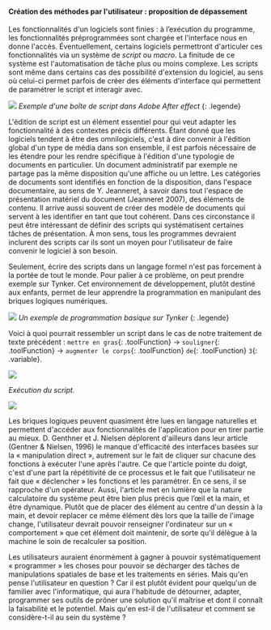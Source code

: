 #### Création des méthodes par l'utilisateur : proposition de dépassement

Les fonctionnalités d'un logiciels sont finies : à l’exécution du programme, les fonctionnalités préprogrammées sont chargée et l'interface nous en donne l'accès. Éventuellement, certains logiciels permettront d'articuler ces fonctionnalités via un système de *script* ou *macro*. La finitude de ce système est l'automatisation de tâche plus ou moins complexe. Les scripts sont même dans certains cas des possibilité d'extension du logiciel, au sens où celui-ci permet parfois de créer des éléments d'interface qui permettent de paramétrer le script et interagir avec.

![](./assets/img/scripts_dialog.jpg)
*Exemple d'une boîte de script dans Adobe After effect*
{: .legende}

L'édition de script est un élément essentiel pour qui veut adapter les fonctionnalité à des contextes précis différents. Étant donné que les logiciels tendent à être des omnilogiciels, c'est à dire convenir à l'édition global d'un type de média dans son ensemble, il est parfois nécessaire de les étendre pour les rendre spécifique à l'édition d'une typologie de documents en particulier. Un document administratif par exemple ne partage pas la même disposition qu'une affiche ou un lettre. Les catégories de documents sont identifiés en fonction de la disposition, dans l'espace documentaire, au sens de Y. Jeanneret, à savoir dans tout l'espace de présentation matériel du document (Jeanneret 2007), des éléments de contenu. Il arrive aussi souvent de créer des modèle de documents qui servent à les identifier en tant que tout cohérent. Dans ces circonstance il peut être intéressant de définir des scripts qui systématisent certaines tâches de présentation. À mon sens, tous les programmes devraient inclurent des scripts car ils sont un moyen pour l'utilisateur de faire convenir le logiciel à son besoin.

Seulement, écrire des scripts dans un langage formel n'est pas forcement à la portée de tout le monde. Pour palier à ce problème, on peut prendre exemple sur Tynker. Cet environnement de développement, plutôt destiné aux enfants, permet de leur apprendre la programmation en manipulant des briques logiques numériques.

![](./assets/img/tynker.png) 
*Un exemple de programmation basique sur Tynker*
{: .legende}

Voici à quoi pourrait ressembler un script dans le cas de notre traitement de texte précédent : `mettre en gras`{: .toolFunction} -> `souligner`{: .toolFunction} -> `augmenter le corps`{: .toolFunction} `de`{: .toolFunction} `3`{: .variable}.

![](./assets/img/context_0.png) 

*Exécution du script.*

![](./assets/img/context_3.png) 

Les briques logiques peuvent quasiment être lues en langage naturelles et permettent d'accéder aux fonctionnalités de l'application pour en tirer partie au mieux. D. Genthner et J. Nielsen déplorent d'ailleurs dans leur article (Gentner & Nielsen, 1996) le manque d'efficacité des interfaces basées sur la « manipulation direct », autrement sur le fait de cliquer sur chacune des fonctions à exécuter l'une après l'autre. Ce que l'article pointe du doigt, c'est d'une part la répétitivité de ce processus et le fait que l'utilisateur ne fait que « déclencher » les fonctions et les paramétrer. En ce sens, il se rapproche d'un opérateur. Aussi, l'article met en lumière que la nature calculatoire du système peut être bien plus précis que l’œil et la main, et être dynamique. Plutôt que de placer des élément au centre d'un dessin à la main, et devoir replacer ce même élément dès lors que la taille de l'image change, l'utilisateur devrait pouvoir renseigner l'ordinateur sur un « comportement » que cet élément doit maintenir, de sorte qu'il délègue à la machine le soin de recalculer sa position.

Les utilisateurs auraient énormément à gagner à pouvoir systématiquement « programmer » les choses pour pouvoir se décharger des tâches de manipulations spatiales de base et les traitements en séries. Mais qu'en pense l'utilisateur en question ? Car il est plutôt évident pour quelqu'un de familier avec l'informatique, qui aura l'habitude de détourner, adapter, programmer ses outils de prôner une solution qu'il maîtrise et dont il connaît la faisabilité et le potentiel. Mais qu'en est-il de l'utilisateur et comment se considère-t-il au sein du système ?


